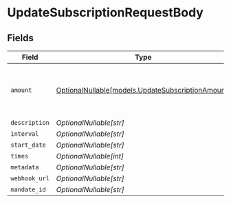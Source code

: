 # UpdateSubscriptionRequestBody


## Fields

| Field                                                                                      | Type                                                                                       | Required                                                                                   | Description                                                                                |
| ------------------------------------------------------------------------------------------ | ------------------------------------------------------------------------------------------ | ------------------------------------------------------------------------------------------ | ------------------------------------------------------------------------------------------ |
| `amount`                                                                                   | [OptionalNullable[models.UpdateSubscriptionAmount]](../models/updatesubscriptionamount.md) | :heavy_minus_sign:                                                                         | Update the amount for future payments of this subscription.                                |
| `description`                                                                              | *OptionalNullable[str]*                                                                    | :heavy_minus_sign:                                                                         | N/A                                                                                        |
| `interval`                                                                                 | *OptionalNullable[str]*                                                                    | :heavy_minus_sign:                                                                         | N/A                                                                                        |
| `start_date`                                                                               | *OptionalNullable[str]*                                                                    | :heavy_minus_sign:                                                                         | N/A                                                                                        |
| `times`                                                                                    | *OptionalNullable[int]*                                                                    | :heavy_minus_sign:                                                                         | N/A                                                                                        |
| `metadata`                                                                                 | *OptionalNullable[str]*                                                                    | :heavy_minus_sign:                                                                         | N/A                                                                                        |
| `webhook_url`                                                                              | *OptionalNullable[str]*                                                                    | :heavy_minus_sign:                                                                         | N/A                                                                                        |
| `mandate_id`                                                                               | *OptionalNullable[str]*                                                                    | :heavy_minus_sign:                                                                         | N/A                                                                                        |